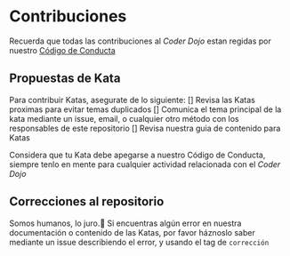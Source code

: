 # Contribuciones

Recuerda que todas las contribuciones al *Coder Dojo* estan regidas por nuestro [Código de Conducta](Code%20of%20Conduct.md")

## Propuestas de Kata

Para contribuir Katas, asegurate de lo siguiente:
  [] Revisa las Katas proximas para evitar temas duplicados
  [] Comunica el tema principal de la kata mediante un issue, email, o cualquier otro método con los responsables de este repositorio
  [] Revisa nuestra guia de contenido para Katas

Considera que tu Kata debe apegarse a nuestro Código de Conducta, siempre tenlo en mente para cualquier actividad relacionada con el *Coder Dojo*

## Correcciones al repositorio

Somos humanos, lo juro.🤖 
Si encuentras algún error en nuestra documentación o contenido de las Katas, por favor háznoslo saber mediante un issue describiendo el error, y usando el tag de `corrección`
